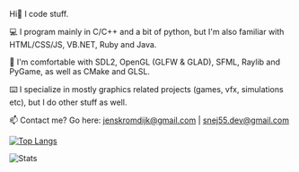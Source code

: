 Hi👋 I code stuff.

💻 I program mainly in C/C++ and a bit of python, but I'm also familiar with HTML/CSS/JS, VB.NET, Ruby and Java.

🦙 I'm comfortable with SDL2, OpenGL (GLFW & GLAD), SFML, Raylib and PyGame, as well as CMake and GLSL.

⌨️ I specialize in mostly graphics related projects (games, vfx, simulations etc), but I do other stuff as well.

📫 Contact me? Go here: jenskromdijk@gmail.com | snej55.dev@gmail.com

[![Top Langs](https://github-readme-stats-git-masterrstaa-rickstaa.vercel.app/api/top-langs/?username=snej55&theme=ayu-mirage&show_icons=true&count_private=true&layout=compact)](https://github.com/snej55/github-readme-stats)

![Stats](https://github-readme-stats.vercel.app/api?username=snej55&theme=ayu-mirage&show_icons=true&count_private=true&include_all_commits=true)
